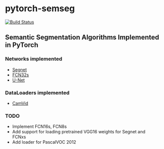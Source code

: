 # pytorch-semseg

[![Build Status](https://travis-ci.com/meetshah1995/pytorch-semseg.svg?token=H8ye8rbTHySsWieqJyz6&branch=master)](https://travis-ci.com/meetshah1995/pytorch-semseg)

## Semantic Segmentation Algorithms Implemented in PyTorch


### Networks implemented

* [Segnet](https://arxiv.org/abs/1511.00561) 
* [FCN32s](https://arxiv.org/abs/1411.4038)
* [U-Net](https://arxiv.org/abs/1505.04597)

### DataLoaders implemented

* [CamVid](http://mi.eng.cam.ac.uk/research/projects/VideoRec/CamVid/)

### TODO

* Implement FCN16s, FCN8s
* Add support for loading pretrained VGG16 weights for Segnet and FCNxs
* Add loader for PascalVOC 2012